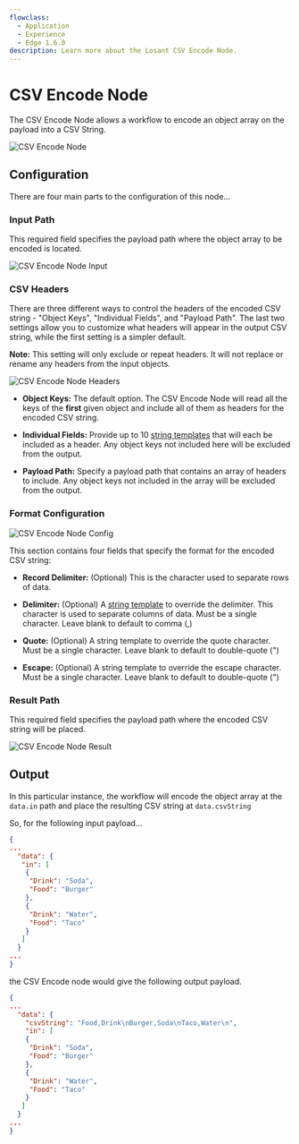 ```yaml
---
flowclass:
  - Application
  - Experience
  - Edge 1.6.0
description: Learn more about the Losant CSV Encode Node.
---
```


# CSV Encode Node

The CSV Encode Node allows a workflow to encode an object array on the payload into a CSV String.

![CSV Encode Node](/images/workflows/logic/csv-encode-node.png "CSV Encode Node")

## Configuration

There are four main parts to the configuration of this node...

### Input Path

This required field specifies the payload path where the object array to be encoded is located.

![CSV Encode Node Input](/images/workflows/logic/csv-encode-node-input.png "CSV Encode Node Input")

### CSV Headers

There are three different ways to control the headers of the encoded CSV string - "Object Keys", "Individual Fields", and "Payload Path". The last two settings allow you to customize what headers will appear in the output CSV string, while the first setting is a simpler default.

**Note:** This setting will only exclude or repeat headers. It will not replace or rename any headers from the input objects.

![CSV Encode Node Headers](/images/workflows/logic/csv-encode-node-header.png "CSV Encode Node Headers")

* **Object Keys:** The default option. The CSV Encode Node will read all the keys of the **first** given object and include all of them as headers for the encoded CSV string.

* **Individual Fields:** Provide up to 10 [string templates](/workflows/accessing-payload-data/#string-templates) that will each be included as a header. Any object keys not included here will be excluded from the output.

* **Payload Path:** Specify a payload path that contains an array of headers to include. Any object keys not included in the array will be excluded from the output.

### Format Configuration

![CSV Encode Node Config](/images/workflows/logic/csv-encode-node-config.png "CSV Encode Node Config")

This section contains four fields that specify the format for the encoded CSV string:

* **Record Delimiter:** (Optional) This is the character used to separate rows of data.

* **Delimiter:** (Optional) A [string template](/workflows/accessing-payload-data/#string-templates) to override the delimiter. This character is used to separate columns of data. Must be a single character. Leave blank to default to comma (,)

* **Quote:** (Optional) A string template to override the quote character. Must be a single character. Leave blank to default to double-quote (")

* **Escape:** (Optional) A string template to override the escape character. Must be a single character. Leave blank to default to double-quote (")

### Result Path

This required field specifies the payload path where the encoded CSV string will be placed.

![CSV Encode Node Result](/images/workflows/logic/csv-encode-node-result.png "CSV Encode Node Result")

## Output

In this particular instance, the workflow will encode the object array at the `data.in` path and place the resulting CSV string at `data.csvString`

So, for the following input payload...

```json
{
...
  "data": {
   "in": [
    {
     "Drink": "Soda",
     "Food": "Burger"
    },
    {
     "Drink": "Water",
     "Food": "Taco"
    }
   ]
  }
...
}
```

the CSV Encode node would give the following output payload.

```json
{
...
  "data": {
    "csvString": "Food,Drink\nBurger,Soda\nTaco,Water\n",
    "in": [
    {
     "Drink": "Soda",
     "Food": "Burger"
    },
    {
     "Drink": "Water",
     "Food": "Taco"
    }
   ]
  }
...
}
```
